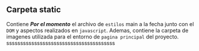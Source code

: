 ## Carpeta static

Contiene ***__Por el momento__*** el archivo de `estilos` main a la fecha junto con el `DOM` y aspectos realizados en `javascript`.
Ademas, contiene la carpeta de imagenes utilizada para el entorno de `pagina principal` del proyecto.
sssssssssssssssssssssssssssssssssssssss